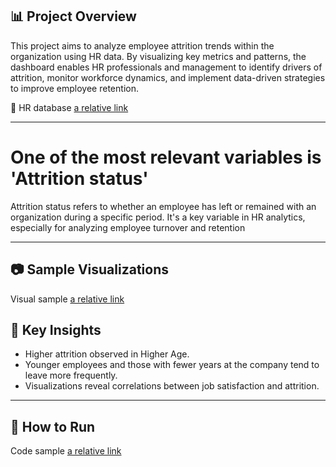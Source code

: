 ## 📊 Project Overview
This project aims to analyze employee attrition trends within the organization using HR data. By visualizing key metrics and patterns, the dashboard enables HR professionals and management to identify drivers of attrition, monitor workforce dynamics, and implement data-driven strategies to improve employee retention.

📄 HR database [a relative link](synthetic_employee_database.csv)

---
# One of the most relevant variables is 'Attrition status'
Attrition status refers to whether an employee has left or remained with an organization during a specific period. It's a key variable in HR analytics, especially for analyzing employee turnover and retention

---

## 📷 Sample Visualizations

Visual sample [a relative link](Attrition_by_Education.png)

## 📌 Key Insights

- Higher attrition observed in Higher Age.
- Younger employees and those with fewer years at the company tend to leave more frequently.
- Visualizations reveal correlations between job satisfaction and attrition.

---

## 🚀 How to Run

Code sample [a relative link](People_data.ipynb)



